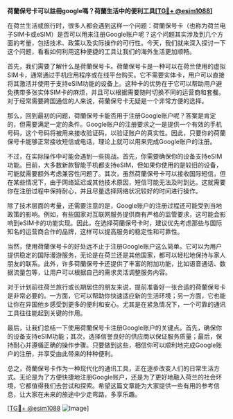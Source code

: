 **荷蘭保号卡可以註冊google嗎？荷蘭生活中的便利工具[[TG💪+ @esim1088](https://t.me/s/esim1088)]**

在荷兰生活或旅行时，很多人都会遇到这样一个问题：荷蘭保号卡（也称为荷兰电子SIM卡或eSIM）是否可以用来注册Google账户呢？这个问题其实涉及到几个方面的考量，包括技术、政策以及实际操作的可行性。今天，我们就来深入探讨一下这个问题，看看如何利用这种便捷的工具让我们的海外生活更加顺畅。

首先，我们需要了解什么是荷蘭保号卡。荷蘭保号卡是一种可以在荷兰使用的虚拟SIM卡，通常通过手机应用程序或在线平台购买。它不需要实体卡，用户可以直接将其激活并使用于支持eSIM功能的设备上。这种卡的优势在于它可以帮助用户避免携带多张实体SIM卡的麻烦，并且可以根据需要随时切换不同的运营商和套餐。对于经常需要跨国通信的人来说，荷蘭保号卡无疑是一个非常方便的选择。

那么，回到最初的问题，荷蘭保号卡能否用于注册Google账户呢？答案是肯定的，但需要满足一定的条件。Google账户的注册要求之一是提供一个有效的手机号码，这个号码将被用来接收验证码，以验证账户的真实性。因此，只要你的荷蘭保号卡能够正常接收短信或电话，理论上就可以用来完成Google账户的注册。

不过，在实际操作中可能会遇到一些挑战。首先，你需要确保你的设备支持eSIM功能。目前，大多数新款智能手机都支持eSIM，但如果你使用的是较旧的设备，可能就需要额外考虑兼容性问题了。其次，虽然荷蘭保号卡可以接收国际短信，但在某些情况下，由于网络延迟或其他技术原因，短信可能无法及时到达。这就需要你在注册过程中保持耐心，并且尽量选择网络状况较好的时间进行操作。

除了技术层面的考量，还需要注意的是，Google账户的注册过程还可能受到当地政策的影响。例如，有些国家对互联网服务提供商有严格的监管要求，这可能会影响到eSIM卡的功能实现。因此，在选择荷蘭保号卡时，建议优先考虑那些与国际知名的运营商合作的品牌，这样可以提高服务的稳定性和可靠性。

当然，使用荷蘭保号卡的好处远不止于注册Google账户这么简单。它可以为用户提供稳定的国际漫游服务，无论是在荷兰还是其他国家，都可以轻松地保持与家人朋友的联系。此外，许多荷蘭保号卡还提供了丰富的附加功能，比如语音通话、数据流量包等，让用户可以根据自己的需求灵活调整服务内容。

对于计划前往荷兰旅行或长期居住的朋友来说，提前准备好一张合适的荷蘭保号卡是非常必要的。一方面，它可以帮助你快速适应新的生活环境；另一方面，它也能让你在异国他乡感受到更多的便利和安心。尤其是在紧急情况下，一个可靠的通讯工具往往能起到关键的作用。

最后，让我们总结一下使用荷蘭保号卡注册Google账户的关键点。首先，确保你的设备支持eSIM功能；其次，选择信誉良好的供应商以保证服务质量；最后，保持耐心并遵循正确的操作步骤。只要做到这些，相信你可以顺利地完成Google账户的注册，并享受由此带来的种种便利。

总之，荷蘭保号卡作为一种现代化的通讯工具，正在逐步改变人们的日常生活方式。无论是为了方便快捷地注册Google账户，还是为了更好地融入荷兰的社会环境，它都值得我们去尝试和探索。希望这篇文章能为大家提供一些有用的参考信息，让大家在未来的旅途中少走弯路，多享乐趣。

[[TG💪+ @esim1088](https://t.me/s/esim1088) ![Image](https://i.postimg.cc/4NQfJmqS/Snipaste-2025-05-13-00-14-12.png)]